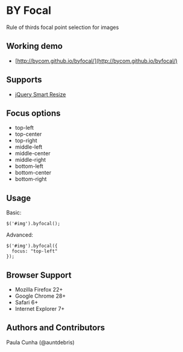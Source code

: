 # BY Focal
Rule of thirds focal point selection for images

## Working demo
* [http://bycom.github.io/byfocal/](http://bycom.github.io/byfocal/)

## Supports
* [jQuery Smart Resize](https://github.com/louisremi/jquery-smartresize)

## Focus options
* top-left
* top-center
* top-right
* middle-left
* middle-center
* middle-right
* bottom-left
* bottom-center
* bottom-right

## Usage

Basic:
```
$('#img').byfocal();
```

Advanced:
```
$('#img').byfocal({ 
  focus: "top-left"
});
```

## Browser Support
* Mozilla Firefox 22+
* Google Chrome 28+
* Safari 6+
* Internet Explorer 7+

## Authors and Contributors
Paula Cunha (@auntdebris)

